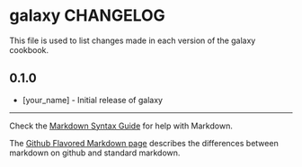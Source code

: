 galaxy CHANGELOG
================

This file is used to list changes made in each version of the galaxy cookbook.

0.1.0
-----
- [your_name] - Initial release of galaxy

- - -
Check the [Markdown Syntax Guide](http://daringfireball.net/projects/markdown/syntax) for help with Markdown.

The [Github Flavored Markdown page](http://github.github.com/github-flavored-markdown/) describes the differences between markdown on github and standard markdown.
